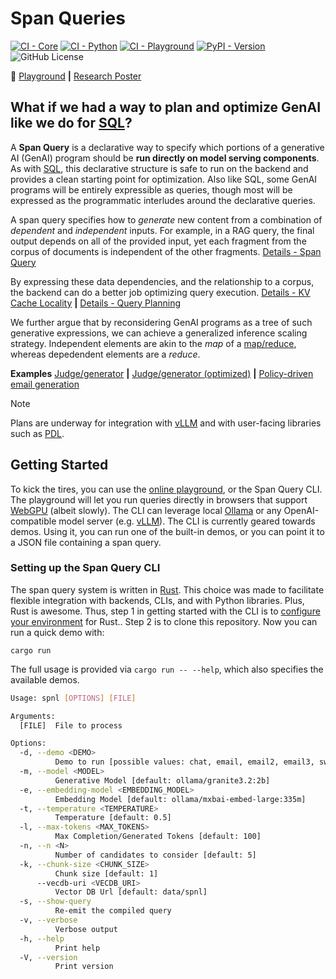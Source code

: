 # Span Queries

[![CI - Core](https://github.com/IBM/spnl/actions/workflows/core.yml/badge.svg)](https://github.com/IBM/spnl/actions/workflows/core.yml)
[![CI - Python](https://github.com/IBM/spnl/actions/workflows/python.yml/badge.svg)](https://github.com/IBM/spnl/actions/workflows/python.yml)
[![CI - Playground](https://github.com/IBM/spnl/actions/workflows/playground.yml/badge.svg)](https://github.com/IBM/spnl/actions/workflows/playground.yml)
[![PyPI - Version](https://img.shields.io/pypi/v/spnl)](https://pypi.org/project/spnl/)
![GitHub License](https://img.shields.io/github/license/IBM/spnl)

:rocket: [Playground](https://ibm.github.io/spnl/) **|** [Research Poster](./docs/poster-20250529.pdf)

## What if we had a way to plan and optimize GenAI like we do for [SQL](https://en.wikipedia.org/wiki/SQL)? 

A **Span Query** is a declarative way to specify which portions of a
generative AI (GenAI) program should be **run directly on model
serving components**. As with
[SQL](https://en.wikipedia.org/wiki/SQL), this declarative structure
is safe to run on the backend and provides a clean starting point for
optimization. Also like SQL, some GenAI programs will be entirely
expressible as queries, though most will be expressed as the
programmatic interludes around the declarative queries.

A span query specifies how to *generate* new content from a
combination of *dependent* and *independent* inputs. For example, in a
RAG query, the final output depends on all of the provided input, yet
each fragment from the corpus of documents is independent of the other
fragments. [Details - Span Query](./docs/about.md)

By expressing these data dependencies, and the relationship to a
corpus, the backend can do a better job optimizing query execution.
[Details - KV Cache Locality](/docs/locality/#readme) **|** [Details -
Query Planning](./docs/query-planning.md)

We further argue that by reconsidering GenAI programs as a tree of
such generative expressions, we can achieve a generalized inference
scaling strategy. Independent elements are akin to the *map* of a
[map/reduce](https://en.wikipedia.org/wiki/MapReduce), whereas
depedendent elements are a *reduce*.

**Examples** [Judge/generator](https://pages.github.ibm.com/cloud-computer/spnl/?demo=email&qv=true) **|** [Judge/generator (optimized)](https://pages.github.ibm.com/cloud-computer/spnl/?demo=email2&qv=true) **|** [Policy-driven email generation](https://pages.github.ibm.com/cloud-computer/spnl/?demo=email3&qv=true)

> [!NOTE]
> Plans are underway for integration with
> [vLLM](https://github.com/vllm-project/vllm) and with user-facing
> libraries such as
> [PDL](https://github.com/IBM/prompt-declaration-language).

## Getting Started

To kick the tires, you can use the [online
playground](https://pages.github.ibm.com/cloud-computer/spnl/?qv=false),
or the Span Query CLI. The playground will let you run queries
directly in browsers that support
[WebGPU](https://developer.mozilla.org/en-US/docs/Web/API/WebGPU_API)
(albeit slowly).  The CLI can leverage local
[Ollama](https://ollama.com/) or any OpenAI-compatible model server
(e.g. [vLLM](https://github.com/vllm-project/vllm)). The CLI is
currently geared towards demos. Using it, you can run one of the
built-in demos, or you can point it to a JSON file containing a span
query.

### Setting up the Span Query CLI

The span query system is written in
[Rust](https://www.rust-lang.org/). This choice was made to facilitate
flexible integration with backends, CLIs, and with Python
libraries. Plus, Rust is awesome. Thus, step 1 in getting started with
the CLI is to [configure your
environment](./https://www.rust-lang.org/tools/install) for
Rust.. Step 2 is to clone this repository. Now you can run a quick
demo with:

```shell
cargo run
```

The full usage is provided via `cargo run -- --help`, which also
specifies the available demos.

```bash
Usage: spnl [OPTIONS] [FILE]

Arguments:
  [FILE]  File to process

Options:
  -d, --demo <DEMO>
          Demo to run [possible values: chat, email, email2, email3, sweagent, gsm8k, rag]
  -m, --model <MODEL>
          Generative Model [default: ollama/granite3.2:2b]
  -e, --embedding-model <EMBEDDING_MODEL>
          Embedding Model [default: ollama/mxbai-embed-large:335m]
  -t, --temperature <TEMPERATURE>
          Temperature [default: 0.5]
  -l, --max-tokens <MAX_TOKENS>
          Max Completion/Generated Tokens [default: 100]
  -n, --n <N>
          Number of candidates to consider [default: 5]
  -k, --chunk-size <CHUNK_SIZE>
          Chunk size [default: 1]
      --vecdb-uri <VECDB_URI>
          Vector DB Url [default: data/spnl]
  -s, --show-query
          Re-emit the compiled query
  -v, --verbose
          Verbose output
  -h, --help
          Print help
  -V, --version
          Print version
```
